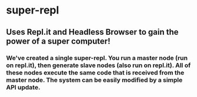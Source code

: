 # super-repl

## Uses Repl.it and Headless Browser to gain the power of a super computer!

### We've created a single super-repl. You run a master node (run on repl.it), then generate slave nodes (also run on repl.it). All of these nodes execute the same code that is received from the master node. The system can be easily modified by a simple API update.
